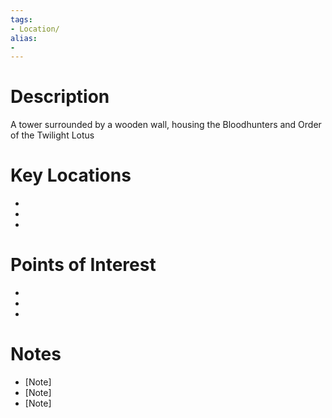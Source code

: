 ```yaml
---
tags:
- Location/
alias:
- 
---
```


# Description
A tower surrounded by a wooden wall, housing the Bloodhunters and Order of the Twilight Lotus

# Key Locations
- [Location 1]: [Description/Notes]
- [Location 2]: [Description/Notes]
- [Location 3]: [Description/Notes]

# Points of Interest
- [POI 1]: [Description/Notes]
- [POI 2]: [Description/Notes]
- [POI 3]: [Description/Notes]

# Notes
- [Note]
- [Note]
- [Note]


